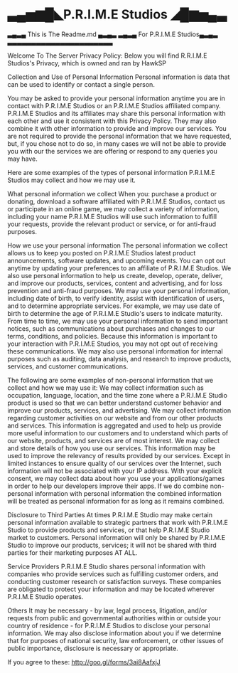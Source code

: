 # ▃▄▅▆█◣P.R.I.M.E Studios ◢█▆▅▄▃
  ▃▄▃▄ This is The Readme.md ▄▃▄▃
  ▃▄▃▄  For P.R.I.M.E Studios▄▃▄▃
▃▃▃▃▃▃▃▃▃▃▃▃▃▃▃▃▃▃▃▃▃▃  

Welcome To The Server Privacy Policy: Below you will find R.R.I.M.E Studios's
Privacy, which is owned and ran by HawkSP

Collection and Use of Personal Information
Personal information is data that can be used to identify or contact a single person.

You may be asked to provide your personal information anytime 
you are in contact with P.R.I.M.E Studios or an P.R.I.M.E Studios affiliated company. 
P.R.I.M.E Studios and its affiliates may share this personal information 
with each other and use it consistent with this Privacy Policy. 
They may also combine it with other information to provide and 
improve our services.
You are not required to provide the personal information that we have requested, 
but, if you chose not to do so, 
in many cases we will not be able to 
provide you with our the services we are offering
or respond to any queries you may have.

Here are some examples of the types of personal information P.R.I.M.E Studios may collect and how we may use it.

What personal information we collect
When you: 
purchase a product or donating, download a software affiliated with P.R.I.M.E Studios, contact us or participate 
in an online game, we may collect a variety of information, 
including your name 
P.R.I.M.E Studios will use such information to fulfill your requests, provide the relevant product or service, or for anti-fraud purposes.

How we use your personal information
The personal information we collect allows us to keep you posted on 
P.R.I.M.E Studios latest product announcements, software updates, and upcoming events. 
You can opt out anytime by updating your preferences to an affiliate of P.R.I.M.E Studios.
We also use personal information to help us create, develop, operate, deliver, 
and improve our products, services, content and advertising, and for loss prevention 
and anti-fraud purposes.
We may use your personal information, including date of birth, to verify identity, 
assist with identification of users, and to determine appropriate services. 
For example, we may use date of birth to determine the age of P.R.I.M.E Studio's users to indicate maturity.
From time to time, we may use your personal information to send important notices, 
such as communications about purchases and changes to our terms, conditions, and policies. 
Because this information is important to your interaction with P.R.I.M.E Studios, you may not opt out of receiving these communications.
We may also use personal information for internal purposes such as auditing, data analysis, 
and research to improve products, services, and customer communications. 

The following are some examples of non-personal information that we collect and how we may use it:
We may collect information such as occupation, language, location, and the time zone where a P.R.I.M.E Studio product is used so that we can better understand 
customer behavior and improve our products, services, and advertising.
We may collect information regarding customer activities on our website and from our other products and services. 
This information is aggregated and used to help us provide more useful 
information to our customers and to understand which parts of our website, products, and services are of most interest.
We may collect and store details of how you use our services. This information may be used 
to improve the relevancy of results provided by our services. Except in limited instances to ensure quality of our 
services over the Internet, such information will not be associated with your IP address.
With your explicit consent, we may collect data about how you use your applications/games in order to help our
developers improve their apps.
If we do combine non-personal information with personal information the combined information will be treated as personal 
information for as long as it remains combined.

Disclosure to Third Parties
At times P.R.I.M.E Studio may make certain personal information available 
to strategic partners that work with P.R.I.M.E Studio to provide products and services, 
or that help P.R.I.M.E Studio market to customers. Personal information will only be shared by P.R.I.M.E Studio to improve our products, 
services; it will not be shared with third parties for their marketing purposes AT ALL.

Service Providers
P.R.I.M.E Studio shares personal information with companies who provide services such as fulfilling customer orders, and conducting customer research or satisfaction surveys. 
These companies are obligated to protect your information and may be located wherever P.R.I.M.E Studio operates.

Others
It may be necessary - 
by law, legal process, 
litigation, and/or requests from 
public and governmental authorities 
within or outside your country of residence - 
for P.R.I.M.E Studios to disclose your personal information. 
We may also disclose information about you if we determine 
that for purposes of national security, law enforcement, or 
other issues of public importance, disclosure is necessary or appropriate.

If you agree to these: http://goo.gl/forms/3ai8AafxjJ
